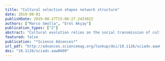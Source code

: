 ```yaml
---
title: "Cultural selection shapes network structure"
date: 2019-08-01
publishDate: 2019-08-27T15:06:27.243382Z
authors: ["Marco Smolla", "Erol Akçay"]
publication_types: ["2"]
abstract: "Cultural evolution relies on the social transmission of cultural traits along a population’s social network. Research indicates that network structure affects information spread and thus the capacity for cumulative culture. However, how network structure itself is driven by population-culture co-evolution remains largely unclear. We use a simple model to investigate how populations negotiate the trade-off between acquiring new skills and getting better at existing skills and how this trade-off shapes social networks. We find unexpected eco-evolutionary feedbacks from culture onto social networks and vice versa. We show that selecting for skill generalists results in sparse networks with diverse skill sets, whereas selecting for skill specialists results in dense networks and a population that specializes on the same few skills on which everyone is an expert. Our model advances our understanding of the complex feedbacks in cultural evolution and demonstrates how individual-level behavior can lead to the emergence of population-level structure."
featured: false
publication: "*Science Advances*"
url_pdf: "http://advances.sciencemag.org/lookup/doi/10.1126/sciadv.aaw0609"
doi: "10.1126/sciadv.aaw0609"
---
```


